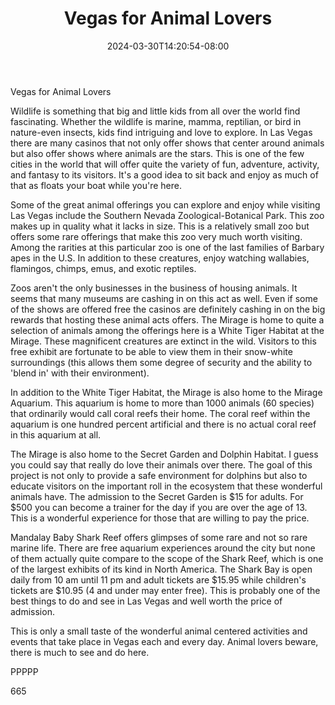 ﻿---
title: "Vegas for Animal Lovers"
date: 2024-03-30T14:20:54-08:00
description: "Text Tips for Web Success"
featured_image: "/images/Text.jpg"
tags: ["Text"]
---

Vegas for Animal Lovers

Wildlife is something that big and little kids from all over the world find fascinating. Whether the wildlife is marine, mamma, reptilian, or bird in nature-even insects, kids find intriguing and love to explore. In Las Vegas there are many casinos that not only offer shows that center around animals but also offer shows where animals are the stars. This is one of the few cities in the world that will offer quite the variety of fun, adventure, activity, and fantasy to its visitors. It's a good idea to sit back and enjoy as much of that as floats your boat while you're here.

Some of the great animal offerings you can explore and enjoy while visiting Las Vegas include the Southern Nevada Zoological-Botanical Park. This zoo makes up in quality what it lacks in size. This is a relatively small zoo but offers some rare offerings that make this zoo very much worth visiting. Among the rarities at this particular zoo is one of the last families of Barbary apes in the U.S.  In addition to these creatures, enjoy watching wallabies, flamingos, chimps, emus, and exotic reptiles. 

Zoos aren't the only businesses in the business of housing animals. It seems that many museums are cashing in on this act as well. Even if some of the shows are offered free the casinos are definitely cashing in on the big rewards that hosting these animal acts offers. The Mirage is home to quite a selection of animals among the offerings here is a White Tiger Habitat at the Mirage. These magnificent creatures are extinct in the wild. Visitors to this free exhibit are fortunate to be able to view them in their snow-white surroundings (this allows them some degree of security and the ability to 'blend in' with their environment).

In addition to the White Tiger Habitat, the Mirage is also home to the Mirage Aquarium. This aquarium is home to more than 1000 animals (60 species) that ordinarily would call coral reefs their home. The coral reef within the aquarium is one hundred percent artificial and there is no actual coral reef in this aquarium at all. 

The Mirage is also home to the Secret Garden and Dolphin Habitat. I guess you could say that really do love their animals over there. The goal of this project is not only to provide a safe environment for dolphins but also to educate visitors on the important roll in the ecosystem that these wonderful animals have. The admission to the Secret Garden is $15 for adults. For $500 you can become a trainer for the day if you are over the age of 13. This is a wonderful experience for those that are willing to pay the price.

Mandalay Baby Shark Reef offers glimpses of some rare and not so rare marine life. There are free aquarium experiences around the city but none of them actually quite compare to the scope of the Shark Reef, which is one of the largest exhibits of its kind in North America. The Shark Bay is open daily from 10 am until 11 pm and adult tickets are $15.95 while children's tickets are $10.95 (4 and under may enter free). This is probably one of the best things to do and see in Las Vegas and well worth the price of admission.


This is only a small taste of the wonderful animal centered activities and events that take place in Vegas each and every day. Animal lovers beware, there is much to see and do here.

PPPPP

665

